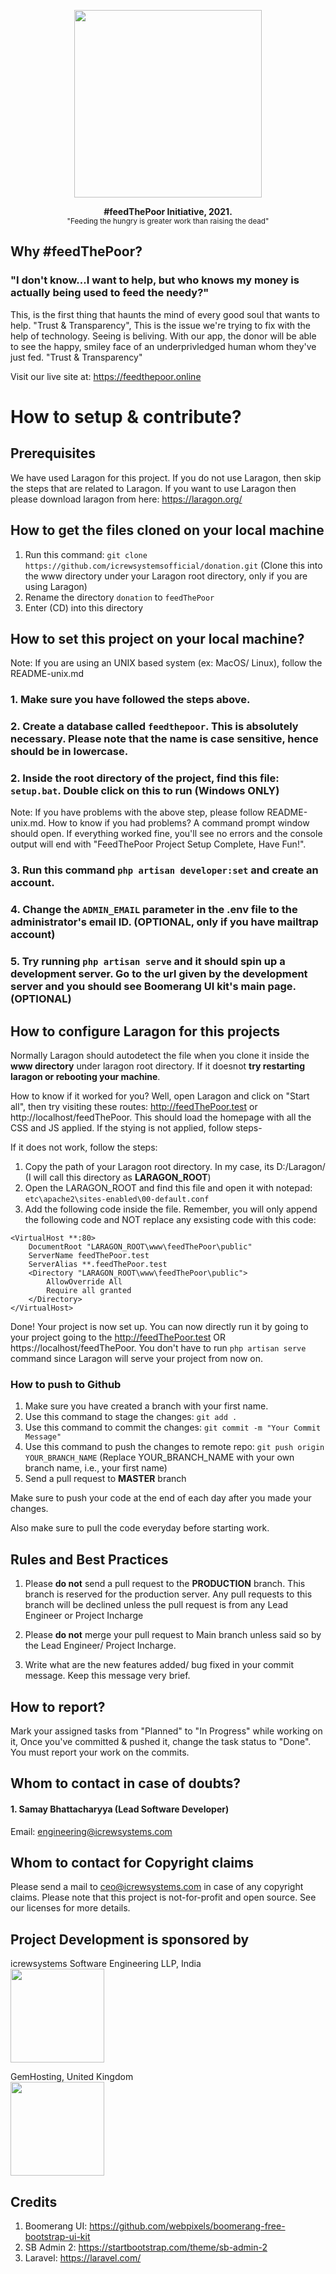 <p align="center">
    <img src="https://cdn.discordapp.com/attachments/530789778912837640/691801343723307068/1585008642050.png" width="300">   
</p>

<p align="center">    
    <strong>#feedThePoor Initiative, 2021.</strong>
    <br>
    <small>"Feeding the hungry is greater work than raising the dead"</small>
</p>

## Why #feedThePoor?
<h3>"I don't know...I want to help, but who knows my money is actually being used to feed the needy?"</h3>
This, is the first thing that haunts the mind of every good soul that wants to help. "Trust & Transparency", This is the issue we're trying to fix with the help of technology. Seeing is beliving. With our app, the donor will be able to see the happy, smiley face of an underprivledged human whom they've just fed. "Trust & Transparency"

Visit our live site at: https://feedthepoor.online

# How to setup & contribute?

## Prerequisites

We have used Laragon for this project. If you do not use Laragon, then skip the steps that are related to Laragon. If you want to use Laragon then please download laragon from here: https://laragon.org/

## How to get the files cloned on your local machine

1. Run this command: ```git clone https://github.com/icrewsystemsofficial/donation.git``` (Clone this into the www directory under your Laragon root directory, only if you are using Laragon)
2. Rename the directory ```donation``` to ```feedThePoor```
3. Enter (CD) into this directory

## How to set this project on your local machine?

Note: If you are using an UNIX based system (ex: MacOS/ Linux), follow the README-unix.md


### 1. Make sure you have followed the steps above.

### 2. Create a database called ```feedthepoor```. This is absolutely necessary. Please note that the name is case sensitive, hence should be in lowercase. 

### 2. Inside the root directory of the project, find this file: ```setup.bat```. Double click on this to run (Windows ONLY)

Note: If you have problems with the above step, please follow README-unix.md.
How to know if you had problems? A command prompt window should open. If everything worked fine, you'll see no errors and the console output will end with "FeedThePoor Project Setup Complete, Have Fun!".

### 3. Run this command ```php artisan developer:set``` and create an account. 

### 4. Change the ```ADMIN_EMAIL``` parameter in the .env file to the administrator's email ID. (OPTIONAL, only if you have mailtrap account)

### 5. Try running ```php artisan serve``` and it should spin up a development server. Go to the url given by the development server and you should see Boomerang UI kit's main page. (OPTIONAL)

## How to configure Laragon for this projects

Normally Laragon should autodetect the file when you clone it inside the **www directory** under laragon root directory. If it doesnot **try restarting laragon or rebooting your machine**. 

How to know if it worked for you? Well, open Laragon and click on "Start all", then try visiting these routes: http://feedThePoor.test or http://localhost/feedThePoor. This should load the homepage with all the CSS and JS applied. If the stying is not applied, follow steps-

If it does not work, follow the steps:

1. Copy the path of your Laragon root directory. In my case, its D:/Laragon/ (I will call this directory as **LARAGON_ROOT**)
2. Open the LARAGON_ROOT and find this file and open it with notepad: ```etc\apache2\sites-enabled\00-default.conf```
3. Add the following code inside the file. Remember, you will only append the following code and NOT replace any exsisting code with this code:
```
<VirtualHost **:80> 
    DocumentRoot "LARAGON_ROOT\www\feedThePoor\public"
    ServerName feedThePoor.test
    ServerAlias **.feedThePoor.test
    <Directory "LARAGON_ROOT\www\feedThePoor\public">
        AllowOverride All
        Require all granted
    </Directory>
</VirtualHost>
```

Done! Your project is now set up. You can now directly run it by going to your project going to the http://feedThePoor.test OR https://localhost/feedThePoor. You don't have to run ```php artisan serve``` command since Laragon will serve your project from now on.

### How to push to Github

1. Make sure you have created a branch with your first name.
2. Use this command to stage the changes: ```git add .```
3. Use this command to commit the changes: ```git commit -m "Your Commit Message"```
4. Use this command to push the changes to remote repo: ```git push origin YOUR_BRANCH_NAME``` (Replace YOUR_BRANCH_NAME with your own branch name, i.e., your first name)
5. Send a pull request to **MASTER** branch

Make sure to push your code at the end of each day after you made your changes.

Also make sure to pull the code everyday before starting work.

## Rules and Best Practices

1. Please **do not** send a pull request to the **PRODUCTION** branch. This branch is reserved for the production server. Any pull requests to this branch will be declined unless the pull request is from any Lead Engineer or Project Incharge

2. Please **do not** merge your pull request to Main branch unless said so by the Lead Engineer/ Project Incharge.

3. Write what are the new features added/ bug fixed in your commit message. Keep this message very brief.

## How to report?
Mark your assigned tasks from "Planned" to "In Progress" while working on it, Once you've committed & pushed it, change the task status to "Done". You must report your work on the commits.

## Whom to contact in case of doubts?

#### 1. Samay Bhattacharyya (Lead Software Developer)
Email: engineering@icrewsystems.com

## Whom to contact for Copyright claims

Please send a mail to ceo@icrewsystems.com in case of any copyright claims. Please note that this project is not-for-profit and open source. See our licenses for more details.

## Project Development is sponsored by

icrewsystems Software Engineering LLP, India <br>
<img src="https://icrewsystems.com/logo.png" width="150">   

GemHosting, United Kingdom <br>
<img src="https://gem-hosting.com/Assets/img/logos/V4/Logo-Version-4-1500x360.png" width="150">   

## Credits

1. Boomerang UI: https://github.com/webpixels/boomerang-free-bootstrap-ui-kit
2. SB Admin 2: https://startbootstrap.com/theme/sb-admin-2
3. Laravel: https://laravel.com/

